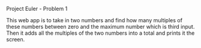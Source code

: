 Project Euler - Problem 1



This web app is to take in two numbers and find how many multiples of these numbers between zero and the maximum number which is third input. Then it adds all the multiples of the two numbers into a total and prints it the screen.